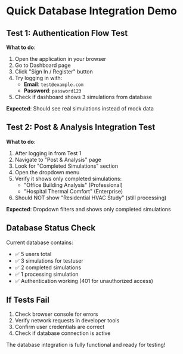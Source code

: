 # Quick Database Integration Demo

## Test 1: Authentication Flow Test
**What to do**: 
1. Open the application in your browser
2. Go to Dashboard page
3. Click "Sign In / Register" button
4. Try logging in with:
   - **Email**: `test@example.com`
   - **Password**: `password123`
5. Check if dashboard shows 3 simulations from database

**Expected**: Should see real simulations instead of mock data

## Test 2: Post & Analysis Integration Test
**What to do**:
1. After logging in from Test 1
2. Navigate to "Post & Analysis" page
3. Look for "Completed Simulations" section
4. Open the dropdown menu
5. Verify it shows only completed simulations:
   - "Office Building Analysis" (Professional)
   - "Hospital Thermal Comfort" (Enterprise)
6. Should NOT show "Residential HVAC Study" (still processing)

**Expected**: Dropdown filters and shows only completed simulations

## Database Status Check
Current database contains:
- ✅ 5 users total
- ✅ 3 simulations for testuser
- ✅ 2 completed simulations
- ✅ 1 processing simulation
- ✅ Authentication working (401 for unauthorized access)

## If Tests Fail
1. Check browser console for errors
2. Verify network requests in developer tools
3. Confirm user credentials are correct
4. Check if database connection is active

The database integration is fully functional and ready for testing!